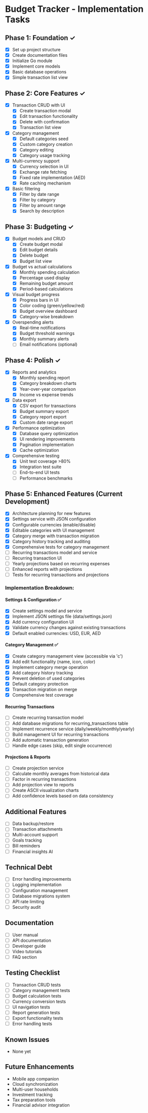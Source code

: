 # Budget Tracker - Implementation Tasks

## Phase 1: Foundation ✓
- [x] Set up project structure
- [x] Create documentation files
- [x] Initialize Go module
- [x] Implement core models
- [x] Basic database operations
- [x] Simple transaction list view

## Phase 2: Core Features ✓
- [x] Transaction CRUD with UI
  - [x] Create transaction modal
  - [x] Edit transaction functionality
  - [x] Delete with confirmation
  - [x] Transaction list view
- [x] Category management
  - [x] Default categories seed
  - [x] Custom category creation
  - [x] Category editing
  - [x] Category usage tracking
- [x] Multi-currency support
  - [x] Currency selection in UI
  - [x] Exchange rate fetching
  - [x] Fixed rate implementation (AED)
  - [x] Rate caching mechanism
- [x] Basic filtering
  - [x] Filter by date range
  - [x] Filter by category
  - [x] Filter by amount range
  - [x] Search by description

## Phase 3: Budgeting ✓
- [x] Budget models and CRUD
  - [x] Create budget modal
  - [x] Edit budget details
  - [x] Delete budget
  - [x] Budget list view
- [x] Budget vs actual calculations
  - [x] Monthly spending calculation
  - [x] Percentage used display
  - [x] Remaining budget amount
  - [x] Period-based calculations
- [x] Visual budget progress
  - [x] Progress bars in UI
  - [x] Color coding (green/yellow/red)
  - [x] Budget overview dashboard
  - [x] Category-wise breakdown
- [x] Overspending alerts
  - [x] Real-time notifications
  - [x] Budget threshold warnings
  - [x] Monthly summary alerts
  - [ ] Email notifications (optional)

## Phase 4: Polish ✓
- [x] Reports and analytics
  - [x] Monthly spending report
  - [x] Category breakdown charts
  - [x] Year-over-year comparison
  - [x] Income vs expense trends
- [x] Data export
  - [x] CSV export for transactions
  - [x] Budget summary export
  - [x] Category report export
  - [x] Custom date range export
- [x] Performance optimization
  - [x] Database query optimization
  - [x] UI rendering improvements
  - [x] Pagination implementation
  - [x] Cache optimization
- [x] Comprehensive testing
  - [x] Unit test coverage >80%
  - [x] Integration test suite
  - [ ] End-to-end UI tests
  - [ ] Performance benchmarks

## Phase 5: Enhanced Features (Current Development)
- [x] Architecture planning for new features
- [x] Settings service with JSON configuration
- [x] Configurable currencies (enable/disable)
- [x] Editable categories with UI management
- [x] Category merge with transaction migration
- [x] Category history tracking and auditing
- [x] Comprehensive tests for category management
- [ ] Recurring transactions model and service
- [ ] Recurring transaction UI
- [ ] Yearly projections based on recurring expenses
- [ ] Enhanced reports with projections
- [ ] Tests for recurring transactions and projections

### Implementation Breakdown:
#### Settings & Configuration ✅
- [x] Create settings model and service
- [x] Implement JSON settings file (data/settings.json)
- [x] Add currency configuration UI
- [x] Validate currency changes against existing transactions
- [x] Default enabled currencies: USD, EUR, AED

#### Category Management ✅
- [x] Create category management view (accessible via 'c')
- [x] Add edit functionality (name, icon, color)
- [x] Implement category merge operation
- [x] Add category history tracking
- [x] Prevent deletion of used categories
- [x] Default category protection
- [x] Transaction migration on merge
- [x] Comprehensive test coverage

#### Recurring Transactions
- [ ] Create recurring transaction model
- [ ] Add database migrations for recurring_transactions table
- [ ] Implement recurrence service (daily/weekly/monthly/yearly)
- [ ] Build management UI for recurring transactions
- [ ] Add automatic transaction generation
- [ ] Handle edge cases (skip, edit single occurrence)

#### Projections & Reports
- [ ] Create projection service
- [ ] Calculate monthly averages from historical data
- [ ] Factor in recurring transactions
- [ ] Add projection view to reports
- [ ] Create ASCII visualization charts
- [ ] Add confidence levels based on data consistency

## Additional Features
- [ ] Data backup/restore
- [ ] Transaction attachments
- [ ] Multi-account support
- [ ] Goals tracking
- [ ] Bill reminders
- [ ] Financial insights AI

## Technical Debt
- [ ] Error handling improvements
- [ ] Logging implementation
- [ ] Configuration management
- [ ] Database migrations system
- [ ] API rate limiting
- [ ] Security audit

## Documentation
- [ ] User manual
- [ ] API documentation
- [ ] Developer guide
- [ ] Video tutorials
- [ ] FAQ section

## Testing Checklist
- [ ] Transaction CRUD tests
- [ ] Category management tests
- [ ] Budget calculation tests
- [ ] Currency conversion tests
- [ ] UI navigation tests
- [ ] Report generation tests
- [ ] Export functionality tests
- [ ] Error handling tests

## Known Issues
- None yet

## Future Enhancements
- Mobile app companion
- Cloud synchronization
- Multi-user households
- Investment tracking
- Tax preparation tools
- Financial advisor integration